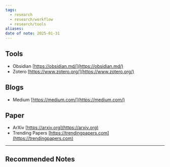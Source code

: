 ```yaml
---
tags:
  - research
  - research/workflow
  - research/tools
aliases: 
date of note: 2025-01-31
---
```


## Tools

- Obsidian [https://obsidian.md/](https://obsidian.md/)
- Zotero [https://www.zotero.org/](https://www.zotero.org/)

## Blogs

- Medium [https://medium.com/](https://medium.com/)


## Paper

- ArXiv [https://arxiv.org](https://arxiv.org)
- Trending Papers [https://trendingpapers.com](https://trendingpapers.com)









-----------
##  Recommended Notes